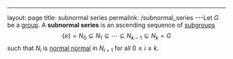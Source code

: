---
 layout: page
 title: subnormal series
 permalink: /subnormal_series
---Let $G$ be a [group](https://defsmath.github.io/DefsMath/group). A **subnormal series** is an ascending sequence of [subgroups](https://defsmath.github.io/DefsMath/subgroup) $$\{e\} = N_0\subseteq N_1\subseteq \cdots\subseteq N_{k-1} \subseteq N_k = G$$ such that $N_i$ is [normal normal](https://defsmath.github.io/DefsMath/normal_#########normal) in $N_{i+1}$ for all $0\leq i\leq k$.

